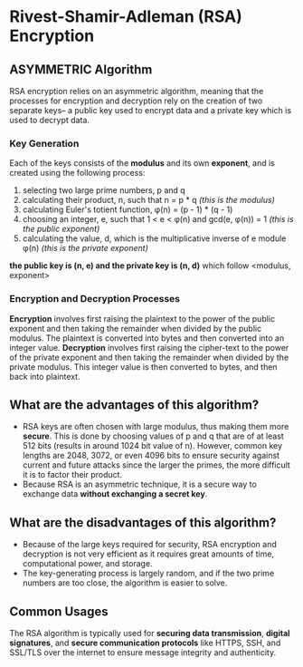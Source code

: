 # Rivest-Shamir-Adleman (RSA) Encryption

## **ASYMMETRIC** Algorithm
RSA encryption relies on an asymmetric algorithm, meaning that the processes for encryption and decryption rely on the creation of two separate keys– a public key used to encrypt data and a private key which is used to decrypt data.
### Key Generation
Each of the keys consists of the **modulus** and its own **exponent**, and is created using the following process:
1. selecting two large prime numbers, p and q
2. calculating their product, n, such that n = p * q *(this is the modulus)*
3. calculating Euler's totient function, φ(n) = (p - 1) * (q - 1)
4. choosing an integer, e, such that 1 < e < φ(n) and gcd(e, φ(n)) = 1 *(this is the public exponent)*
5. calculating the value, d, which is the multiplicative inverse of e module φ(n) *(this is the private exponent)*

  **the public key is (n, e) and the private key is (n, d)** which follow <modulus, exponent>

### Encryption and Decryption Processes
**Encryption** involves first raising the plaintext to the power of the public exponent and then taking the remainder when divided by the public modulus. The plaintext is converted into bytes and then converted into an integer value.
**Decryption** involves first raising the cipher-text to the power of the private exponent and then taking the remainder when divided by the private modulus. This integer value is then converted to bytes, and then back into plaintext.


## What are the advantages of this algorithm?
- RSA keys are often chosen with large modulus, thus making them more **secure**. This is done by choosing values of p and q that are of at least 512 bits (results in around 1024 bit value of n). However, common key lengths are 2048, 3072, or even 4096 bits to ensure security against current and future attacks since the larger the primes, the more difficult it is to factor their product.
- Because RSA is an asymmetric technique, it is a secure way to exchange data **without exchanging a secret key**.

## What are the disadvantages of this algorithm?
- Because of the large keys required for security, RSA encryption and decryption is not very efficient as it requires great amounts of time, computational power, and storage.
- The key-generating process is largely random, and if the two prime numbers are too close, the algorithm is easier to solve.


## Common Usages
The RSA algorithm is typically used for **securing data transmission**, **digital signatures**, and **secure communication protocols** like HTTPS, SSH, and SSL/TLS over the internet to ensure message integrity and authenticity.
